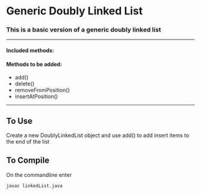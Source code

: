 # Generic Doubly Linked List

### This is a basic version of a generic doubly linked list

---

#### Included methods:


#### Methods to be added:
* add()
* delete()
* removeFromPosition()
* insertAtPosition()

---
## To Use
Create a new DoublyLinkedList object and use add() to add insert items to the end of the list

## To Compile
On the commandline enter

    javac linkedList.java
